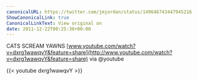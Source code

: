 ```yaml
---
canonicalURL: https://twitter.com/jmjordan/status/149646743447945216
ShowCanonicalLink: true
CanonicalLinkText: View original on
date: 2011-12-22T00:25:38+00:00
---
```

CATS SCREAM YAWNS [www.youtube.com/watch?v=dxrg1wawqvY&feature=share](http://www.youtube.com/watch?v=dxrg1wawqvY&feature=share) via @youtube

{{< youtube dxrg1wawqvY >}}